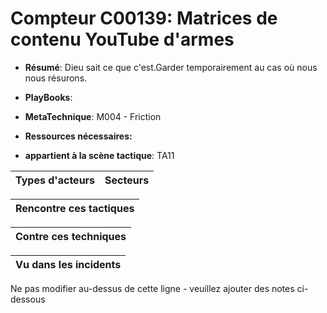 # Compteur C00139: Matrices de contenu YouTube d'armes

* **Résumé**: Dieu sait ce que c'est.Garder temporairement au cas où nous nous résurons.

* **PlayBooks**:

* **MetaTechnique**: M004 - Friction

* **Ressources nécessaires:**

* **appartient à la scène tactique**: TA11


|Types d'acteurs |Secteurs |
|----------- |------- |



|Rencontre ces tactiques |
|---------------------- |



|Contre ces techniques |
|------------------------- |



|Vu dans les incidents |
|----------------- |


Ne pas modifier au-dessus de cette ligne - veuillez ajouter des notes ci-dessous